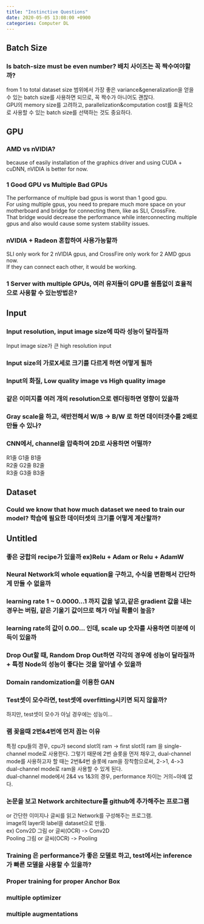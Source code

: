 ```yaml
---
title: "Instinctive Questions"
date: 2020-05-05 13:08:00 +0900
categories: Computer DL
---
```


## Batch Size   
### Is batch-size must be even number? 배치 사이즈는 꼭 짝수여야할까?
from 1 to total dataset size 범위에서 가장 좋은 variance&generalization을 얻을 수 있는 batch size를 사용하면 되므로, 꼭 짝수가 아니어도 괜찮다.    
GPU의 memory size를 고려하고, parallelization&computation cost를 효율적으로 사용할 수 있는 batch size를 선택하는 것도 중요하다.    

## GPU   
### AMD vs nVIDIA?
because of easily installation of the graphics driver and using CUDA + cuDNN, nVIDIA is better for now.    

### 1 Good GPU vs Multiple Bad GPUs   
The performance of multiple bad gpus is worst than 1 good gpu.    
For using multiple gpus, you need to prepare much more space on your motherboard and bridge for connecting them, like as SLI, CrossFire.    
That bridge would decrease the performance while interconnecting multiple gpus and also would cause some system stability issues.    

### nVIDIA + Radeon 혼합하여 사용가능할까
SLI only work for 2 nVIDIA gpus, and CrossFire only work for 2 AMD gpus now.    
If they can connect each other, it would be working.    

### 1 Server with multiple GPUs, 여러 유저들이 GPU를 쉴틈없이 효율적으로 사용할 수 있는방법은?     


## Input   
### Input resolution, input image size에 따라 성능이 달라질까    
Input image size가 큰 high resolution input
### Input size의 가로X세로 크기를 다르게 하면 어떻게 될까   
### Input의 화질, Low quality image vs High quality image   
### 같은 이미지를 여러 개의 resolution으로 렌더링하면 영향이 있을까   
### Gray scale을 하고, 색반전해서 W/B -> B/W 로 하면 데이터갯수를 2배로 만들 수 있나?   
### CNN에서, channel을 압축하여 2D로 사용하면 어떨까?   
R1줄 G1줄 B1줄   
R2줄 G2줄 B2줄   
R3줄 G3줄 B3줄   



## Dataset   
### Could we know that how much dataset we need to train our model? 학습에 필요한 데이터셋의 크기를 어떻게 계산할까?   


## Untitled   
### 좋은 궁합의 recipe가 있을까 ex)Relu + Adam or Relu + AdamW   
### Neural Network의 whole equation을 구하고, 수식을 변환해서 간단하게 만들 수 없을까   
### learning rate 1 ~ 0.0000...1 까지 값을 넣고,같은 gradient 값을 내는 경우는 버림, 같은 기울기 값이므로 해가 아닐 확률이 높음?   
### learning rate의 값이 0.00... 인데, scale up 숫자를 사용하면 미분에 이득이 있을까      
### Drop Out할 때, Random Drop Out하면 각각의 경우에 성능이 달라질까 + 특정 Node의 성능이 좋다는 것을 알아낼 수 있을까   
### Domain randomization을 이용한 GAN 
### Test셋이 모수라면, test셋에 overfitting시키면 되지 않을까?   
하지만, test셋이 모수가 아닐 경우에는 성능이...    

### 램 꽂을때 2번&4번에 먼저 꼽는 이유
특정 cpu들의 경우, cpu가 second slot의 ram -> first slot의 ram 을 single-channel mode로 사용한다.
그렇기 때문에 2번 슬롯을 먼저 채우고, dual-channel mode를 사용하고자 할 때는 2번&4번 슬롯에 ram을 장착함으로써,
2->1, 4->3 dual-channel mode로 ram을 사용할 수 있게 된다.    
dual-channel mode에서 2&4 vs 1&3의 경우, performance 차이는 거의~아예 없다.    

### 논문을 보고 Network architecture를 github에 추가해주는 프로그램    
or 간단한 이미지나 글씨를 읽고 Network를 구성해주는 프로그램.    
image의 layer와 label을 dataset으로 만듦.    
ex) Conv2D 그림 or 글씨(OCR) -> Conv2D    
    Pooling 그림 or 글씨(OCR) -> Pooling    
    
### Training 은 performance가 좋은 모델로 하고, test에서는 inference가 빠른 모델을 사용할 수 있을까?    
### Proper training for proper Anchor Box
### multiple optimizer
### multiple augmentations
